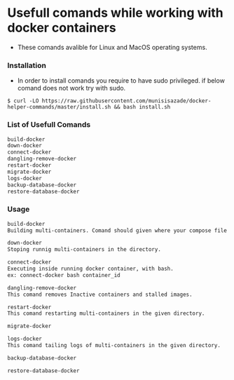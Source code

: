 # Usefull comands while working with docker containers



- These comands avalible for  Linux and MacOS operating systems.



### Installation ###

- In order to install comands you require to have sudo privileged. if below comand does not work try with sudo.

```
$ curl -LO https://raw.githubusercontent.com/munisisazade/docker-helper-commands/master/install.sh && bash install.sh
```

### List of Usefull Comands ### 
```bash
build-docker
down-docker
connect-docker
dangling-remove-docker
restart-docker
migrate-docker
logs-docker
backup-database-docker
restore-database-docker


```


### Usage ###

```bash
build-docker
Building multi-containers. Comand should given where your compose file exist. 

down-docker
Stoping runnig multi-containers in the directory.

connect-docker
Executing inside running docker container, with bash. 
ex: connect-docker bash container_id 

dangling-remove-docker
This comand removes Inactive containers and stalled images.

restart-docker
This comand restarting multi-containers in the given directory.

migrate-docker

logs-docker
This comand tailing logs of multi-containers in the given directory.

backup-database-docker

restore-database-docker

```
